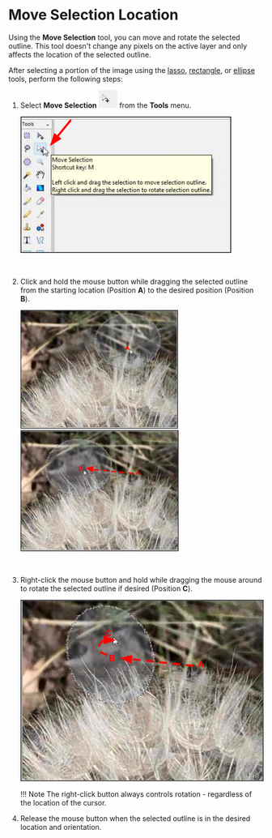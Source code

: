 # Move Selection Location
Using the **Move Selection** tool, you can move and rotate the selected outline. This tool doesn't change any pixels on the active layer and only affects the location of the selected outline.

After selecting a portion of the image using the [lasso](lasso.md), [rectangle](rectangle.md), or [ellipse](ellipse.md) tools, perform the following steps:

1.  Select **Move Selection** ![Move Selection Tool](img/moveselection.png) from the **Tools** menu.

     ![Select Move Selection Tool](img/selectmoveselection.png)  
 
    &nbsp;

2.  Click and hold the mouse button while dragging the selected outline from the starting location (Position **A**) to the desired position (Position **B**).

    ![Move selected image](img/moveselectedimagea.png) ![Move selected image next](img/moveselectedimageb.png)
 
    &nbsp;

3.  Right-click the mouse button and hold while dragging the mouse around to rotate the selected outline if desired (Position **C**). 

 
    ![Rotate selected image](img/rotateselectedimage.png)  

    !!! Note 
        The right-click button always controls rotation - regardless of the location of the cursor.

4.  Release the mouse button when the selected outline is in the desired location and orientation. 
